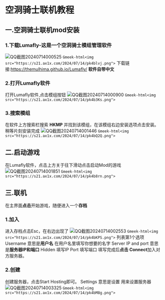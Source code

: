 # 空洞骑士联机教程
## 一.空洞骑士联机mod安装
### 1.下载Lumafly-这是一个空洞骑士模组管理软件
![QQ截图20240714000525](https://github.com/user-attachments/assets/62f41618-d8a3-49df-9305-45a67a12be3f)
`Gmeek-html<img src="https://s21.ax1x.com/2024/07/14/pk4blvj.png">`
下载链接:https://themulhima.github.io/Lumafly/ **软件自带中文**
### 2.打开Lumafly软件
打开Lumafly软件,点击模组按钮
![QQ截图20240714000900](https://github.com/user-attachments/assets/e2e56f11-749a-4959-aa99-433733375046)
`Gmeek-html<img src="https://s21.ax1x.com/2024/07/14/pk4b3Ks.png">`
### 3.搜索模组
在软件上方搜索栏搜索 **HKMP** 并找到该模组，在该模组右边安装选项点击安装。
稍等片刻安装完成
![QQ截图20240714001446](https://github.com/user-attachments/assets/9512626e-d256-483f-9bc1-72c3a363b604)
`Gmeek-html<img src="https://s21.ax1x.com/2024/07/14/pk4bQ2Q.png">`
##  二.启动游戏
在Lumafly软件，点击上方关于往下滑动点击启动Mod的游戏
![QQ截图20240714001851](https://github.com/user-attachments/assets/6dda9c79-8601-4319-8b45-4ed398485fc5)
`Gmeek-html<img src="https://s21.ax1x.com/2024/07/14/pk4b8rn.png">`
## 三.联机
在主界面**点击**开始游戏，随便进入一个**存档**
### 1.加入
进入存档点击Esc，在右边出现了
![QQ截图20240714002553](https://github.com/user-attachments/assets/225af404-2ee2-4e4c-b404-a049ad21d612)
`Gmeek-html<img src="https://s21.ax1x.com/2024/07/14/pk4bKPS.png">`
列表第1个选项
Username 意思是**用户名**
在用户名里填写你想要的名字
Server IP and port 意思是**服务器IP和端口**
Hidden 填写IP
Port 填写端口
填写完成后**点击 Connect**加入对方服务器。
### 2.创建
创建服务器，点击Start Hosting即可。
Settings 意思是设置
用来设置服务器
![QQ截图20240714003325](https://github.com/user-attachments/assets/672f6016-52f9-4fc9-a2c6-0f6b0fb907f3)
`Gmeek-html<img src="https://s21.ax1x.com/2024/07/14/pk4bM8g.png">`

